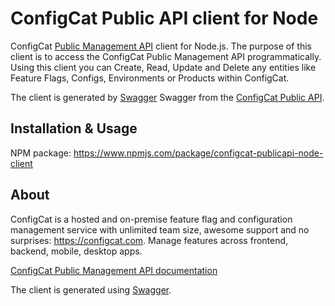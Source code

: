 # ConfigCat Public API client for Node

ConfigCat [Public Management API]((https://api.configcat.com/docs/index.html)) client for Node.js. The purpose of this client is to access the ConfigCat Public Management API programmatically. Using this client you can Create, Read, Update and Delete any entities like Feature Flags, Configs, Environments or Products within ConfigCat.

The client is generated by [Swagger](https://github.com/swagger-api/swagger-codegen) 
Swagger from the [ConfigCat Public API](https://test-api.configcat.com/docs/index.html).

## Installation & Usage
NPM package: https://www.npmjs.com/package/configcat-publicapi-node-client

## About
ConfigCat is a hosted and on-premise feature flag and configuration management service with unlimited team size, awesome support and no surprises: https://configcat.com. Manage features across frontend, backend, mobile, desktop apps.


[ConfigCat Public Management API documentation](https://api.configcat.com/docs/index.html)

The client is generated using [Swagger](https://github.com/swagger-api/swagger-codegen).
